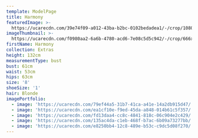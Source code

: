 ```yaml
---
template: ModelPage
title: Harmony
featuredImage: >-
  https://ucarecdn.com/39e74f09-a012-43ba-b2bc-0102bedadea1/-/crop/1080x730/0,21/-/preview/
imageThumbnail: >-
  https://ucarecdn.com/f0980aa2-6a6b-4780-acd6-7e08c5d5c942/-/crop/666x887/91,0/-/preview/
firstName: Harmony
collection: Extras
height: 132cm
measurementType: bust
bust: 61cm
waist: 53cm
hips: 63cm
size: '8'
shoeSize: '1'
hair: Blonde
imagePortfolio:
  - image: 'https://ucarecdn.com/79ef44a5-31b7-41ca-a41e-14a2db915d47/'
  - image: 'https://ucarecdn.com/ea1cf10e-f9ed-45da-a848-014b61c5f357/'
  - image: 'https://ucarecdn.com/fd13daa4-cc8c-4841-818c-06c904e2c429/'
  - image: 'https://ucarecdn.com/135ac4da-c1eb-468f-b7ac-6b09a73277bb/'
  - image: 'https://ucarecdn.com/e8250bb4-12c8-489e-b53c-c9dc5d08f270/'
---
```


